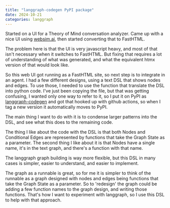 ```yaml
---
title: "langgraph-codegen PyPI package"
date: 2024-10-21
categories: langgraph
---
```

Started on a UI for a Theory of Mind conversation analyzer.  Came up with a nice UI using [websim.ai](https://websim.ai/), then started converting that to FastHTML.

The problem here is that the UI is very javascript heavy, and most of that isn't necessary when it switches to FastHTML.  But fixing that requires a lot of understanding of what was generated, and what the equivalent htmx version of that would look like. 

So this web UI got running as a FastHTML site, so next step is to integrate in an agent.  I had a few different designs, using a text DSL that shows nodes and edges.  To use those, I needed to use the function that translate the DSL into python code.   I've just been copying the file, but that was getting confusing, I wanted only one way to refer to it, so I put it on PyPI as [langgraph-codegen](https://pypi.org/project/langgraph-codegen/) and got that hooked up with github actions, so when I tag a new version it automatically moves to PyPI.

The main thing I want to do with it is to condense larger patterns into the DSL, and see what this does to the remaining code.

The thing I like about the code with the DSL is that both Nodes and Conditional Edges are represented by functions that take the Graph State as a parameter.  The second thing I like about it is that Nodes have a single name, it's in the text graph, and there's a function with that name.

The langgraph graph building is way more flexible, but this DSL in many cases is  simpler, easier to understand, and easier to implement.     

The graph as a runnable is great, so for me it is simpler to think of the runnable as a graph designed with nodes and edges being functions that take the Graph State as a parameter.  So to 'redesign' the graph could be adding a few function names to the graph design, and writing those functions.   That's how I want to experiment with langgraph, so I use this DSL to help with that approach.

